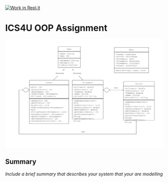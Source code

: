 [![Work in Repl.it](https://classroom.github.com/assets/work-in-replit-14baed9a392b3a25080506f3b7b6d57f295ec2978f6f33ec97e36a161684cbe9.svg)](https://classroom.github.com/online_ide?assignment_repo_id=4818934&assignment_repo_type=AssignmentRepo)
# ICS4U OOP Assignment

<img src="https://github.com/SACHSTech/oop-assignment-JacksonCheung21/blob/main/Diagram.png">

## Summary
*Include a brief summary that describes your system that your are modelling*

